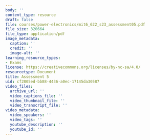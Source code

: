```yaml
---
body: ''
content_type: resource
draft: false
file: courses/power-electronics/mit6_622_s23_assessment05.pdf
file_size: 320664
file_type: application/pdf
image_metadata:
  caption: ''
  credit: ''
  image-alt: ''
learning_resource_types:
- Exams
license: https://creativecommons.org/licenses/by-nc-sa/4.0/
resourcetype: Document
title: Assessment 5
uid: cf2805ed-bb88-4436-a0ec-17145da30587
video_files:
  archive_url: ''
  video_captions_file: ''
  video_thumbnail_file: ''
  video_transcript_file: ''
video_metadata:
  video_speakers: ''
  video_tags: ''
  youtube_description: ''
  youtube_id: ''
---
```

